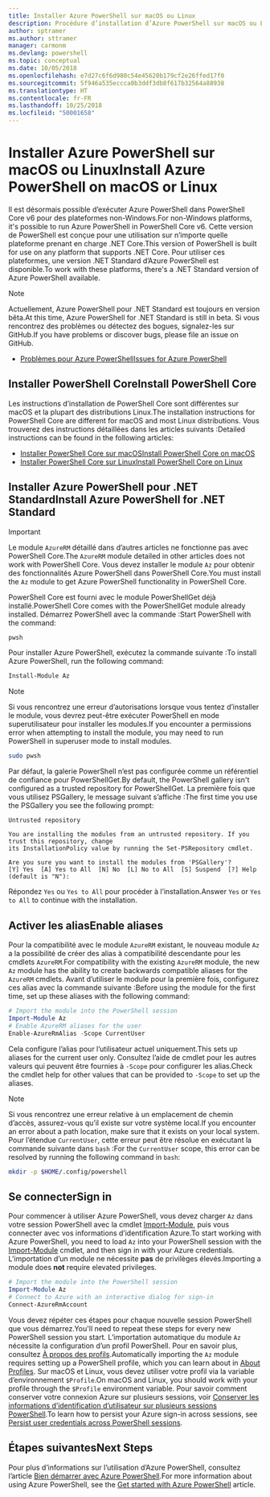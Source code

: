 ```yaml
---
title: Installer Azure PowerShell sur macOS ou Linux
description: Procédure d’installation d’Azure PowerShell sur macOS ou Linux.
author: sptramer
ms.author: sttramer
manager: carmonm
ms.devlang: powershell
ms.topic: conceptual
ms.date: 10/05/2018
ms.openlocfilehash: e7d27c6f6d980c54e45620b179cf2e26ffed17f0
ms.sourcegitcommit: 5f946a535eccca0b3ddf3db8f617b32564a88938
ms.translationtype: HT
ms.contentlocale: fr-FR
ms.lasthandoff: 10/25/2018
ms.locfileid: "50001658"
---
```

# <a name="install-azure-powershell-on-macos-or-linux"></a><span data-ttu-id="9701b-103">Installer Azure PowerShell sur macOS ou Linux</span><span class="sxs-lookup"><span data-stu-id="9701b-103">Install Azure PowerShell on macOS or Linux</span></span>

<span data-ttu-id="9701b-104">Il est désormais possible d’exécuter Azure PowerShell dans PowerShell Core v6 pour des plateformes non-Windows.</span><span class="sxs-lookup"><span data-stu-id="9701b-104">For non-Windows platforms, it's possible to run Azure PowerShell in PowerShell Core v6.</span></span> <span data-ttu-id="9701b-105">Cette version de PowerShell est conçue pour une utilisation sur n’importe quelle plateforme prenant en charge .NET Core.</span><span class="sxs-lookup"><span data-stu-id="9701b-105">This version of PowerShell is built for use on any platform that supports .NET Core.</span></span> <span data-ttu-id="9701b-106">Pour utiliser ces plateformes, une version .NET Standard d’Azure PowerShell est disponible.</span><span class="sxs-lookup"><span data-stu-id="9701b-106">To work with these platforms, there's a .NET Standard version of Azure PowerShell available.</span></span>

> [!NOTE]
> <span data-ttu-id="9701b-107">Actuellement, Azure PowerShell pour .NET Standard est toujours en version bêta.</span><span class="sxs-lookup"><span data-stu-id="9701b-107">At this time, Azure PowerShell for .NET Standard is still in beta.</span></span>
> <span data-ttu-id="9701b-108">Si vous rencontrez des problèmes ou détectez des bogues, signalez-les sur GitHub.</span><span class="sxs-lookup"><span data-stu-id="9701b-108">If you have problems or discover bugs, please file an issue on GitHub.</span></span>
>
> * [<span data-ttu-id="9701b-109">Problèmes pour Azure PowerShell</span><span class="sxs-lookup"><span data-stu-id="9701b-109">Issues for Azure PowerShell</span></span>](https://github.com/azure/azure-docs-powershell/issues)

## <a name="install-powershell-core"></a><span data-ttu-id="9701b-110">Installer PowerShell Core</span><span class="sxs-lookup"><span data-stu-id="9701b-110">Install PowerShell Core</span></span>

<span data-ttu-id="9701b-111">Les instructions d’installation de PowerShell Core sont différentes sur macOS et la plupart des distributions Linux.</span><span class="sxs-lookup"><span data-stu-id="9701b-111">The installation instructions for PowerShell Core are different for macOS and most Linux distributions.</span></span>
<span data-ttu-id="9701b-112">Vous trouverez des instructions détaillées dans les articles suivants :</span><span class="sxs-lookup"><span data-stu-id="9701b-112">Detailed instructions can be found in the following articles:</span></span>

* [<span data-ttu-id="9701b-113">Installer PowerShell Core sur macOS</span><span class="sxs-lookup"><span data-stu-id="9701b-113">Install PowerShell Core on macOS</span></span>](/powershell/scripting/setup/installing-powershell-core-on-macos)
* [<span data-ttu-id="9701b-114">Installer PowerShell Core sur Linux</span><span class="sxs-lookup"><span data-stu-id="9701b-114">Install PowerShell Core on Linux</span></span>](/powershell/scripting/setup/installing-powershell-core-on-linux)

## <a name="install-azure-powershell-for-net-standard"></a><span data-ttu-id="9701b-115">Installer Azure PowerShell pour .NET Standard</span><span class="sxs-lookup"><span data-stu-id="9701b-115">Install Azure PowerShell for .NET Standard</span></span>

> [!IMPORTANT]
> <span data-ttu-id="9701b-116">Le module `AzureRM` détaillé dans d’autres articles ne fonctionne pas avec PowerShell Core.</span><span class="sxs-lookup"><span data-stu-id="9701b-116">The `AzureRM` module detailed in other articles does not work with PowerShell Core.</span></span>
> <span data-ttu-id="9701b-117">Vous devez installer le module `Az` pour obtenir des fonctionnalités Azure PowerShell dans PowerShell Core.</span><span class="sxs-lookup"><span data-stu-id="9701b-117">You must install the `Az` module to get Azure PowerShell functionality in PowerShell Core.</span></span>

<span data-ttu-id="9701b-118">PowerShell Core est fourni avec le module PowerShellGet déjà installé.</span><span class="sxs-lookup"><span data-stu-id="9701b-118">PowerShell Core comes with the PowerShellGet module already installed.</span></span> <span data-ttu-id="9701b-119">Démarrez PowerShell avec la commande :</span><span class="sxs-lookup"><span data-stu-id="9701b-119">Start PowerShell with the command:</span></span>

```bash
pwsh
```

<span data-ttu-id="9701b-120">Pour installer Azure PowerShell, exécutez la commande suivante :</span><span class="sxs-lookup"><span data-stu-id="9701b-120">To install Azure PowerShell, run the following command:</span></span>

```powershell
Install-Module Az
```

> [!NOTE]
> <span data-ttu-id="9701b-121">Si vous rencontrez une erreur d’autorisations lorsque vous tentez d’installer le module, vous devrez peut-être exécuter PowerShell en mode superutilisateur pour installer les modules.</span><span class="sxs-lookup"><span data-stu-id="9701b-121">If you encounter a permissions error when attempting to install the module, you may need to run PowerShell in superuser mode to install modules.</span></span>
>
> ```bash
> sudo pwsh
> ```

<span data-ttu-id="9701b-122">Par défaut, la galerie PowerShell n’est pas configurée comme un référentiel de confiance pour PowerShellGet.</span><span class="sxs-lookup"><span data-stu-id="9701b-122">By default, the PowerShell gallery isn't configured as a trusted repository for PowerShellGet.</span></span> <span data-ttu-id="9701b-123">La première fois que vous utilisez PSGallery, le message suivant s’affiche :</span><span class="sxs-lookup"><span data-stu-id="9701b-123">The first time you use the PSGallery you see the following prompt:</span></span>

```output
Untrusted repository

You are installing the modules from an untrusted repository. If you trust this repository, change
its InstallationPolicy value by running the Set-PSRepository cmdlet.

Are you sure you want to install the modules from 'PSGallery'?
[Y] Yes  [A] Yes to All  [N] No  [L] No to All  [S] Suspend  [?] Help (default is "N"):
```

<span data-ttu-id="9701b-124">Répondez `Yes` ou `Yes to All` pour procéder à l’installation.</span><span class="sxs-lookup"><span data-stu-id="9701b-124">Answer `Yes` or `Yes to All` to continue with the installation.</span></span>

## <a name="enable-aliases"></a><span data-ttu-id="9701b-125">Activer les alias</span><span class="sxs-lookup"><span data-stu-id="9701b-125">Enable aliases</span></span>

<span data-ttu-id="9701b-126">Pour la compatibilité avec le module `AzureRM` existant, le nouveau module `Az` a la possibilité de créer des alias à compatibilité descendante pour les cmdlets `AzureRM`.</span><span class="sxs-lookup"><span data-stu-id="9701b-126">For compatibility with the existing `AzureRM` module, the new `Az` module has the ability to create backwards compatible aliases for the `AzureRM` cmdlets.</span></span> <span data-ttu-id="9701b-127">Avant d’utiliser le module pour la première fois, configurez ces alias avec la commande suivante :</span><span class="sxs-lookup"><span data-stu-id="9701b-127">Before using the module for the first time, set up these aliases with the following command:</span></span>

```powershell
# Import the module into the PowerShell session
Import-Module Az
# Enable AzureRM aliases for the user
Enable-AzureRmAlias -Scope CurrentUser
```

<span data-ttu-id="9701b-128">Cela configure l’alias pour l’utilisateur actuel uniquement.</span><span class="sxs-lookup"><span data-stu-id="9701b-128">This sets up aliases for the current user only.</span></span> <span data-ttu-id="9701b-129">Consultez l’aide de cmdlet pour les autres valeurs qui peuvent être fournies à `-Scope` pour configurer les alias.</span><span class="sxs-lookup"><span data-stu-id="9701b-129">Check the cmdlet help for other values that can be provided to `-Scope` to set up the aliases.</span></span>

> [!NOTE]
> <span data-ttu-id="9701b-130">Si vous rencontrez une erreur relative à un emplacement de chemin d’accès, assurez-vous qu’il existe sur votre système local.</span><span class="sxs-lookup"><span data-stu-id="9701b-130">If you encounter an error about a path location, make sure that it exists on your local system.</span></span> <span data-ttu-id="9701b-131">Pour l’étendue `CurrentUser`, cette erreur peut être résolue en exécutant la commande suivante dans `bash` :</span><span class="sxs-lookup"><span data-stu-id="9701b-131">For the `CurrentUser` scope, this error can be resolved by running the following command in `bash`:</span></span>
>
> ```bash
> mkdir -p $HOME/.config/powershell
> ```

## <a name="sign-in"></a><span data-ttu-id="9701b-132">Se connecter</span><span class="sxs-lookup"><span data-stu-id="9701b-132">Sign in</span></span>

<span data-ttu-id="9701b-133">Pour commencer à utiliser Azure PowerShell, vous devez charger `Az` dans votre session PowerShell avec la cmdlet [Import-Module](/powershell/module/Microsoft.PowerShell.Core/Import-Module), puis vous connecter avec vos informations d’identification Azure.</span><span class="sxs-lookup"><span data-stu-id="9701b-133">To start working with Azure PowerShell, you need to load `Az` into your PowerShell session with the [Import-Module](/powershell/module/Microsoft.PowerShell.Core/Import-Module) cmdlet, and then sign in with your Azure credentials.</span></span> <span data-ttu-id="9701b-134">L’importation d’un module ne nécessite __pas__ de privilèges élevés.</span><span class="sxs-lookup"><span data-stu-id="9701b-134">Importing a module does __not__ require elevated privileges.</span></span>

```powershell
# Import the module into the PowerShell session
Import-Module Az
# Connect to Azure with an interactive dialog for sign-in
Connect-AzureRmAccount
```

<span data-ttu-id="9701b-135">Vous devez répéter ces étapes pour chaque nouvelle session PowerShell que vous démarrez.</span><span class="sxs-lookup"><span data-stu-id="9701b-135">You'll need to repeat these steps for every new PowerShell session you start.</span></span> <span data-ttu-id="9701b-136">L’importation automatique du module `Az` nécessite la configuration d’un profil PowerShell. Pour en savoir plus, consultez [À propos des profils](/powershell/module/microsoft.powershell.core/about/about_profiles).</span><span class="sxs-lookup"><span data-stu-id="9701b-136">Automatically importing the `Az` module requires setting up a PowerShell profile, which you can learn about in [About Profiles](/powershell/module/microsoft.powershell.core/about/about_profiles).</span></span>
<span data-ttu-id="9701b-137">Sur macOS et Linux, vous devez utiliser votre profil via la variable d’environnement `$Profile`.</span><span class="sxs-lookup"><span data-stu-id="9701b-137">On macOS and Linux, you should work with your profile through the `$Profile` environment variable.</span></span> <span data-ttu-id="9701b-138">Pour savoir comment conserver votre connexion Azure sur plusieurs sessions, voir [Conserver les informations d’identification d’utilisateur sur plusieurs sessions PowerShell](context-persistence.md).</span><span class="sxs-lookup"><span data-stu-id="9701b-138">To learn how to persist your Azure sign-in across sessions, see [Persist user credentials across PowerShell sessions](context-persistence.md).</span></span>

## <a name="next-steps"></a><span data-ttu-id="9701b-139">Étapes suivantes</span><span class="sxs-lookup"><span data-stu-id="9701b-139">Next Steps</span></span>

<span data-ttu-id="9701b-140">Pour plus d’informations sur l’utilisation d’Azure PowerShell, consultez l’article [Bien démarrer avec Azure PowerShell](get-started-azureps.md).</span><span class="sxs-lookup"><span data-stu-id="9701b-140">For more information about using Azure PowerShell, see the [Get started with Azure PowerShell](get-started-azureps.md) article.</span></span>
